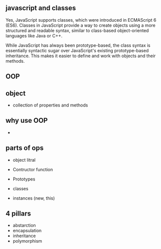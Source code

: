 ## javascript and classes 

Yes, JavaScript supports classes, which were introduced in ECMAScript 6 (ES6). Classes in JavaScript provide a way to create objects using a more structured and readable syntax, similar to class-based object-oriented languages like Java or C++.

While JavaScript has always been prototype-based, the class syntax is essentially syntactic sugar over JavaScript's existing prototype-based inheritance. This makes it easier to define and work with objects and their methods.


## OOP 

## object
- collection of properties and methods
## why use OOP
- 

## parts of ops
- object litral

- Contructor function
- Prototypes
- classes
- instances (new, this)

## 4 pillars
- abstarction
- encapsulation
- inheritance
- polymorphism


